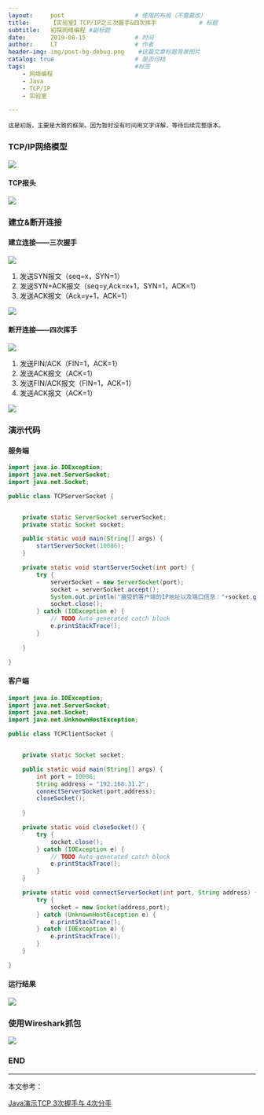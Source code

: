 ```yaml
---
layout:     post                    # 使用的布局（不需要改）
title:      【实验室】TCP/IP之三次握手&四次挥手            # 标题 
subtitle:   初探网络编程 #副标题
date:       2019-08-15              # 时间
author:     LT                      # 作者
header-img: img/post-bg-debug.png    #这篇文章标题背景图片
catalog: true                       # 是否归档
tags:                               #标签
    - 网络编程
    - Java
    - TCP/IP
    - 实验室

---
```


`这是初版，主要是大致的框架。因为暂时没有时间用文字详解，等待后续完整版本。`

### TCP/IP网络模型

![](/img/20181220150726977.png)

#### TCP报头

![](/img/tcp.jpg)

### 建立&断开连接

#### 建立连接——三次握手

![](/img/SYN_SENT.gif)

1. 发送SYN报文（seq=x，SYN=1）
2. 发送SYN+ACK报文（seq=y,Ack=x+1，SYN=1，ACK=1）
3. 发送ACK报文（Ack=y+1，ACK=1）

![](/img/SYN_SENT2.jpg)

#### 断开连接——四次挥手

![](/img/FIN_WAIT.gif)
1. 发送FIN/ACK（FIN=1，ACK=1）
2. 发送ACK报文（ACK=1）
3. 发送FIN/ACK报文（FIN=1，ACK=1）
4. 发送ACK报文（ACK=1）

![](/img/FIN_WAIT2.jpg)

### 演示代码

#### 服务端

```java
import java.io.IOException;
import java.net.ServerSocket;
import java.net.Socket;

public class TCPServerSocket {


	private static ServerSocket serverSocket;
	private static Socket socket;

	public static void main(String[] args) {
		startServerSocket(10086);
	}

	private static void startServerSocket(int port) {
		try {
			serverSocket = new ServerSocket(port);
			socket = serverSocket.accept();
			System.out.println("接受的客户端的IP地址以及端口信息："+socket.getRemoteSocketAddress());
			socket.close();
		} catch (IOException e) {
			// TODO Auto-generated catch block
			e.printStackTrace();
		}
		
	}

}
```

#### 客户端

```java
import java.io.IOException;
import java.net.ServerSocket;
import java.net.Socket;
import java.net.UnknownHostException;

public class TCPClientSocket {


	private static Socket socket;

	public static void main(String[] args) {
		int port = 10086;
		String address = "192.168.31.2";
		connectServerSocket(port,address);
		closeSocket();
		
	}

	private static void closeSocket() {
		try {
			socket.close();
		} catch (IOException e) {
			// TODO Auto-generated catch block
			e.printStackTrace();
		}
	}

	private static void connectServerSocket(int port, String address) {
		try {
			socket = new Socket(address,port);
		} catch (UnknownHostException e) {
			e.printStackTrace();
		} catch (IOException e) {
			e.printStackTrace();
		}
	}

}
```

#### 运行结果

![](/img/result.png)

### 使用Wireshark抓包

![](/img/wireshark.png)

### END

------

本文参考：

[Java演示TCP 3次握手与 4次分手](https://blog.csdn.net/u011983531/article/details/69815548)

